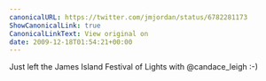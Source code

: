 ```yaml
---
canonicalURL: https://twitter.com/jmjordan/status/6782281173
ShowCanonicalLink: true
CanonicalLinkText: View original on
date: 2009-12-18T01:54:21+00:00
---
```

Just left the James Island Festival of Lights with @candace_leigh :-)